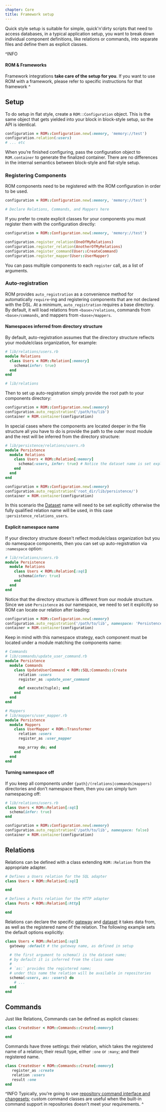 ```yaml
---
chapter: Core
title: Framework setup
---
```


Quick style setup is suitable for simple, quick'n'dirty scripts that need to access databases, in a typical application setup, you want to break down individual component definitions, like relations or commands, into separate files and define them as explicit classes.

^INFO
#### ROM & Frameworks

Framework integrations **take care of the setup for you**. If you want to use ROM with a framework, please refer to specific instructions for that framework
^

## Setup

To do setup in flat style, create a `ROM::Configuration` object. This is the same object that gets yielded into your block in block-style setup, so the API is identical.

```ruby
configuration = ROM::Configuration.new(:memory, 'memory://test')
configuration.relation(:users)
# ... etc
```

When you’re finished configuring, pass the configuration object to `ROM.container` to generate the finalized container. There are no differences in the internal semantics between block-style and flat-style setup.

### Registering Components

ROM components need to be registered with the ROM configuration in order to be used.

```ruby
configuration = ROM::Configuration.new(:memory, 'memory://test')

# Declare Relations, Commands, and Mappers here
```

If you prefer to create explicit classes for your components you must register them with the configuration directly:

```ruby
configuration = ROM::Configuration.new(:memory, 'memory://test')

configuration.register_relation(OneOfMyRelations)
configuration.register_relation(AnotherOfMyRelations)
configuration.register_command(User::CreateCommand)
configuration.register_mapper(User::UserMapper)
```

You can pass multiple components to each `register` call, as a list of arguments.

### Auto-registration

ROM provides `auto_registration` as a convenience method for automatically `require`-ing and registering components that are not declared with the DSL. At a minimum, `auto_registration` requires a base directory. By default, it will load relations from `<base>/relations`, commands from `<base>/commands`, and mappers from `<base>/mappers`.

#### Namespaces inferred from directory structure

By default, auto-registration assumes that the directory structure reflects your module/class organization, for example:

``` ruby
# lib/relations/users.rb
module Relations
  class Users < ROM::Relation[:memory]
    schema(infer: true)
  end
end

# lib/relations
```

Then to set up auto-registration simply provide the root path to your components directory:

```ruby
configuration = ROM::Configuration.new(:memory)
configuration.auto_registration('/path/to/lib')
container = ROM.container(configuration)
```

In special cases where the components are located deeper in the file structure all you have to do is provide the path to the outer most module and the rest will be inferred from the directory structure:

```ruby
# lib/persistence/relations/users.rb
module Persistence
  module Relations
    class Users < ROM::Relation[:memory]
      schema(:users, infer: true) # Notice the dataset name is set explicitly
    end
  end
end

configuration = ROM::Configuration.new(:memory)
configuration.auto_registration('root_dir/lib/persistence/')
container = ROM.container(configuration)

```

In this scenario the [Dataset](/learn/introduction/glossary#dataset) name will need to be set explicitly otherwise the fully qualified relation name will be used, in this case `:persistence_relations_users`.


#### Explicit namespace name

If your directory structure doesn't reflect module/class organization but you do namespace components, then you can set up auto-registration via `:namespace` option:

``` ruby
# lib/relations/users.rb
module Persistence
  module Relations
    class Users < ROM::Relation[:sql]
      schema(infer: true)
    end
  end
end
```

Notice that the directory structure is different from our module structure. Since we use `Persistence` as our namespace, we need to set it explicitly so ROM can locate our relation after loading:

```ruby
configuration = ROM::Configuration.new(:memory)
configuration.auto_registration('/path/to/lib', namespace: 'Persistence')
container = ROM.container(configuration)
```

Keep in mind with this namespace strategy, each component must be located under a module matching the components name:

```ruby
# Commands
# lib/commands/update_user_command.rb
module Persistence
  module Commands
    class UpdateUserCommand < ROM::SQL:Commands::Create
      relation :users
      register_as :update_user_command

      def execute(tuple); end
    end
  end
end

# Mappers
# lib/mappers/user_mapper.rb
module Persistence
  module Mappers
    class UserMapper < ROM::Transformer
      relation :users
      register_as :user_mapper

      map_array do; end
    end
  end
end
```

#### Turning namespace off

If you keep all components under `{path}/(relations|commands|mappers)` directories and don't namespace them, then you can simply turn namespacing off:

``` ruby
# lib/relations/users.rb
class Users < ROM::Relation[:sql]
  schema(infer: true)
end
```

```ruby
configuration = ROM::Configuration.new(:memory)
configuration.auto_registration('/path/to/lib', namespace: false)
container = ROM.container(configuration)
```

## Relations

Relations can be defined with a class extending `ROM::Relation` from the appropriate adapter.

```ruby
# Defines a Users relation for the SQL adapter
class Users < ROM::Relation[:sql]

end

# Defines a Posts relation for the HTTP adapter
class Posts < ROM::Relation[:http]

end
```

Relations can declare the specific [gateway](/learn/introduction/glossary#gateway) and [dataset](/learn/introduction/glossary#dataset) it takes data from, as well as the registered name of the relation. The following example sets the default options explicitly:

```ruby
class Users < ROM::Relation[:sql]
  gateway :default # the gateway name, as defined in setup

  # the first argument to schema() is the dataset name;
  # by default it is inferred from the class name
  #
  # `as:` provides the registered name;
  # under this name the relation will be available in repositories
  schema(:users, as: :users) do
    # ...
  end
end
```

## Commands

Just like Relations, Commands can be defined as explicit classes:

```ruby
class CreateUser < ROM::Commands::Create[:memory]

end
```

Commands have three settings: their relation, which takes the registered name of a relation; their result type, either `:one` or `:many`; and their registered name.

```ruby
class CreateUser < ROM::Commands::Create[:memory]
   register_as :create
   relation :users
   result :one
end
```

^INFO
Typically, you're going to use [repository command interface and changesets](/learn/repository/%{version}/quick-start); custom command classes are useful when the built-in command support in repositories doesn't meet your requirements.
^
